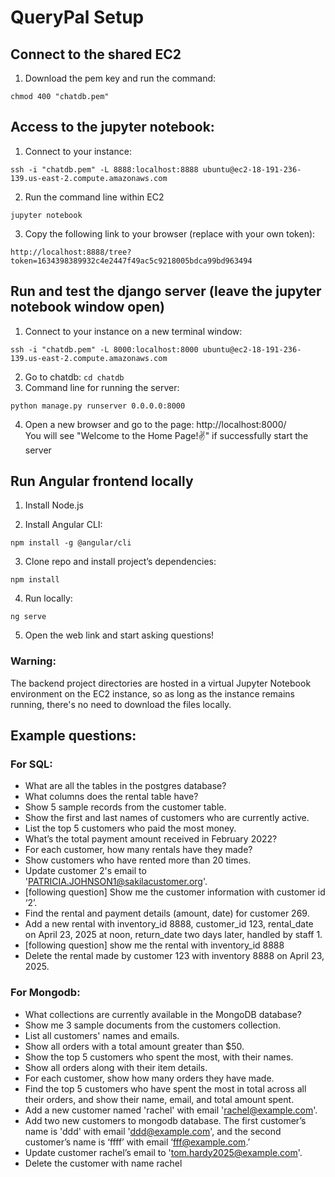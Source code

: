 # QueryPal Setup

## Connect to the shared EC2

1. Download the pem key and run the command:
```
chmod 400 "chatdb.pem"
```

## Access to the jupyter notebook:

1. Connect to your instance:
```
ssh -i "chatdb.pem" -L 8888:localhost:8888 ubuntu@ec2-18-191-236-139.us-east-2.compute.amazonaws.com
```

2. Run the command line within EC2
```
jupyter notebook
```

3. Copy the following link to your browser (replace with your own token):

```
http://localhost:8888/tree?token=1634398389932c4e2447f49ac5c9218005bdca99bd963494 
```

## Run and test the django server (leave the jupyter notebook window open)

1. Connect to your instance on a new terminal window: 
```
ssh -i "chatdb.pem" -L 8000:localhost:8000 ubuntu@ec2-18-191-236-139.us-east-2.compute.amazonaws.com
```

2. Go to chatdb: ```cd chatdb```
3. Command line for running the server: 
```
python manage.py runserver 0.0.0.0:8000
```

4. Open a new browser and go to the page: http://localhost:8000/  
You will see "Welcome to the Home Page!✌️" if successfully start the server



## Run Angular frontend locally

1. Install Node.js

2. Install Angular CLI:

```
npm install -g @angular/cli
```

3. Clone repo and install project’s dependencies:

```
npm install
```

4. Run locally:

```
ng serve
```

5. Open the web link and start asking questions! 


### Warning:
The backend project directories are hosted in a virtual Jupyter Notebook environment on the EC2 instance, so as long as the instance remains running, there's no need to download the files locally.

## Example questions: 

### For SQL:
- What are all the tables in the postgres database?
- What columns does the rental table have?
- Show 5 sample records from the customer table.
- Show the first and last names of customers who are currently active.
- List the top 5 customers who paid the most money.
- What’s the total payment amount received in February 2022?
- For each customer, how many rentals have they made?
- Show customers who have rented more than 20 times.
- Update customer 2's email to 'PATRICIA.JOHNSON1@sakilacustomer.org'.
- [following question] Show me the customer information with customer id ‘2’.
- Find the rental and payment details (amount, date) for customer 269.
- Add a new rental with inventory_id 8888, customer_id 123, rental_date on April 23, 2025 at noon, return_date two days later, handled by staff 1.
- [following question] show me the rental with inventory_id 8888
- Delete the rental made by customer 123 with inventory 8888 on April 23, 2025.

### For Mongodb:

- What collections are currently available in the MongoDB database?
- Show me 3 sample documents from the customers collection.
- List all customers' names and emails.
- Show all orders with a total amount greater than $50.
- Show the top 5 customers who spent the most, with their names.
- Show all orders along with their item details.
- For each customer, show how many orders they have made.
- Find the top 5 customers who have spent the most in total across all their orders, and show their name, email, and total amount spent.
- Add a new customer named 'rachel' with email 'rachel@example.com'.
- Add two new customers to mongodb database. The first customer’s name is 'ddd' with email 'ddd@example.com', and the second customer’s name is ‘ffff’ with email ‘fff@example.com.’
- Update customer rachel’s email to 'tom.hardy2025@example.com'.
- Delete the customer with name rachel






